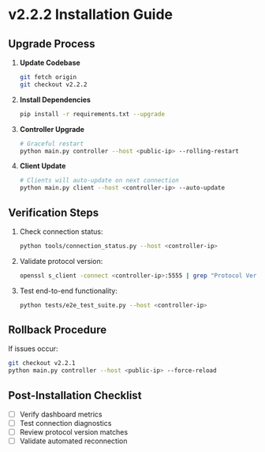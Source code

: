 # v2.2.2 Installation Guide

## Upgrade Process

1. **Update Codebase**

   ```bash
   git fetch origin
   git checkout v2.2.2
   ```

2. **Install Dependencies**

   ```bash
   pip install -r requirements.txt --upgrade
   ```

3. **Controller Upgrade**

   ```bash
   # Graceful restart
   python main.py controller --host <public-ip> --rolling-restart
   ```

4. **Client Update**
   ```bash
   # Clients will auto-update on next connection
   python main.py client --host <controller-ip> --auto-update
   ```

## Verification Steps

1. Check connection status:

   ```bash
   python tools/connection_status.py --host <controller-ip>
   ```

2. Validate protocol version:

   ```bash
   openssl s_client -connect <controller-ip>:5555 | grep "Protocol Version"
   ```

3. Test end-to-end functionality:
   ```bash
   python tests/e2e_test_suite.py --host <controller-ip>
   ```

## Rollback Procedure

If issues occur:

```bash
git checkout v2.2.1
python main.py controller --host <public-ip> --force-reload
```

## Post-Installation Checklist

- [ ] Verify dashboard metrics
- [ ] Test connection diagnostics
- [ ] Review protocol version matches
- [ ] Validate automated reconnection
